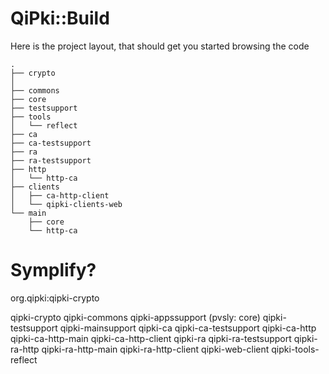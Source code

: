 # QiPki::Build

Here is the project layout, that should get you started browsing the code

    .
    ├── crypto
    │
    ├── commons
    ├── core
    ├── testsupport
    ├── tools
    │   └── reflect
    ├── ca
    ├── ca-testsupport
    ├── ra
    ├── ra-testsupport
    ├── http
    │   └── http-ca
    ├── clients
    │   ├── ca-http-client
    │   └── qipki-clients-web
    └── main
        ├── core
        └── http-ca


# Symplify?

org.qipki:qipki-crypto

qipki-crypto
qipki-commons
qipki-appssupport       (pvsly: core)
qipki-testsupport
qipki-mainsupport
qipki-ca
qipki-ca-testsupport
qipki-ca-http
qipki-ca-http-main
qipki-ca-http-client
qipki-ra
qipki-ra-testsupport
qipki-ra-http
qipki-ra-http-main
qipki-ra-http-client
qipki-web-client
qipki-tools-reflect

